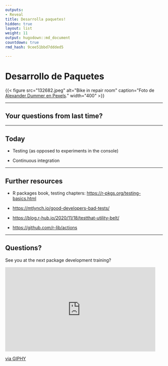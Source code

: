 ```yaml
---
outputs:
- Reveal
title: Desarrolla paquetes!
hidden: true
layout: list
weight: 11
output: hugodown::md_document
countdown: true
rmd_hash: 9cee51bbd7ddded5

---
```


# Desarrollo de Paquetes

<div class="highlight">

</div>

<div class="highlight">

{{< figure src="132682.jpeg" alt="Bike in repair room" caption="Foto de [Alexander Dummer en Pexels](https://www.pexels.com/photo/black-road-bicycle-inside-room-132682/)." width="400" >}}

</div>

------------------------------------------------------------------------

## Your questions from last time?

------------------------------------------------------------------------

## Today

-   Testing (as opposed to experiments in the console)

-   Continuous integration

------------------------------------------------------------------------

## Further resources

-   R packages book, testing chapters: <https://r-pkgs.org/testing-basics.html>

-   <https://mtlynch.io/good-developers-bad-tests/>

-   <https://blog.r-hub.io/2020/11/18/testthat-utility-belt/>

-   <https://github.com/r-lib/actions>

------------------------------------------------------------------------

## Questions?

See you at the next package development training?

<iframe src="https://giphy.com/embed/XFpCAWSfTwXh2uSEk2" width="480" height="269" frameBorder="0" class="giphy-embed" allowFullScreen></iframe><p><a href="https://giphy.com/gifs/moon-et-extra-terrestrial-XFpCAWSfTwXh2uSEk2">via GIPHY</a></p>


